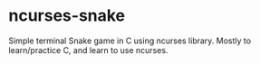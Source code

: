 # ncurses-snake
Simple terminal Snake game in C using ncurses library. Mostly to learn/practice C, and learn to use ncurses.

